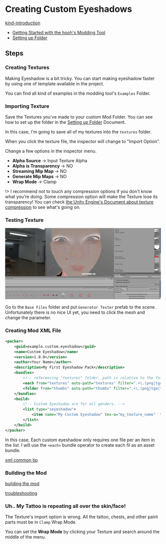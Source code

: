 # Creating Custom Eyeshadows

[kind-introduction](../common/tutorial-introduction.md ':include')

-   [Getting Started with the hooh's Modding Tool](getting_started.md)
-   [Setting up Folder](tutorials/gearing-up.md)

## Steps

### Creating Textures

Making Eyeshadow is a bit tricky. You can start making eyeshadow faster by using one of template available in the project.

You can find all kind of examples in the modding tool's `Examples` Folder.

### Importing Texture

Save the Textures you've made to your custom Mod Folder. You can see how to set up the folder in the [Setting up Folder](tutorials/gearing-up.md) Document.

In this case, I'm going to save all of my textures into the `textures` folder.

When you click the texture file, the inspector will change to "Import Option".

Change a few options in the inspector menu.

-   **Alpha Source** → Input Texture Alpha
-   **Alpha is Transparency** → NO
-   **Streaming Mip Map** → NO
-   **Generate Mip Maps** → NO
-   **Wrap Mode** → Clamp

!> I recommend not to touch any compression options if you don't know what you're doing. Some compression option will make the Texture lose its transparency! You can check [the Unity Engine's Document about texture compression](https://docs.unity3d.com/Manual/class-TextureImporterOverride.html) to see what's going on.

### Testing Texture

![](imgs/lashes_00.png)

Go to the `Base Files` folder and put `Generator Tester` prefab to the scene. Unfortunately there is no nice UI yet, you need to click the mesh and change the parameter.

### Creating Mod XML File

```xml
<packer>
    <guid>example.custom.eyeshadow</guid>
    <name>Custom Eyeshadow</name>
    <version>1.0.0</version>
    <author>Your Name</author>
    <description>My First Eyeshadow Pack</description>
    <bundles>
        <!-- referencing "textures" folder. path is relative to the folder where mod.xml is present -->
        <each from="textures" auto-path="textures" filter=".+\.(png|tga|tif|psd)"/>
        <folder from="thumbs" auto-path="thumbs" filter=".+\.(png|tga|tif|psd)"/>
    </bundles>
    <build>
        <!-- Custom Eyeshadow are for all genders. -->
        <list type="seyeshadow">
            <item name="My Custom Eyeshadow" tex-a="my_texture_name"  tex-g="my_texture_name" thumb="my_thumbnail_name"/>
        </list>
    </build>
</packer>
```

In this case, Each custom eyeshadow only requires one file per an item in the list. I will use the `<each>` bundle operator to create each fil as an asset bundle.

[xml common tip](../common/xml-common.md ':include')

### Building the Mod

[building the mod](../common/building-mod.md ':include')

[troubleshooting](../common/trouble-shooting.md ':include')

### Uh.. My Tattoo is repeating all over the skin/face!

The Texture's import option is wrong. All the tattoo, chests, and other paint parts must be in `Clamp` Wrap Mode.

You can set the **Wrap Mode** by clicking your Texture and search around the middle of the menu.
